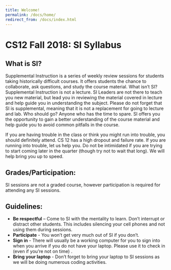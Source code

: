 ```yaml
---
title: Welcome!
permalink: /docs/home/
redirect_from: /docs/index.html
---
```


CS12 Fall 2018: SI Syllabus
================================

What is SI?
-----------
Supplemental Instruction is a series of weekly review sessions for students taking historically difficult courses. It offers students the chance to collaborate, ask questions, and study the course material.
What isn’t SI?
Supplemental Instruction is not a lecture. SI Leaders are not there to teach you new material, but lead you in reviewing the material covered in lecture and help guide you in understanding the subject. Please do not forget that SI is supplemental, meaning that it is not a replacement for going to lecture and lab.
Who should go?
Anyone who has the time to spare. SI offers you the opportunity to gain a better understanding of the course material and help guide you to avoid common pitfalls in the course.

If you are having trouble in the class or think you might run into trouble, you should definitely attend. CS 12 has a high dropout and failure rate. If you are running into trouble, let us help you. Do not be intimidated if you are trying to start coming later in the quarter (though try not to wait that long). We will help bring you up to speed.

Grades/Participation:
-----------
SI sessions are not a graded course, however participation is required for attending any SI sessions. 

Guidelines:
-----------
 * **Be respectful** – Come to SI with the mentality to learn. Don’t interrupt or distract other students. This includes silencing your cell phones and not using them during sessions.
 * **Participate** - You won’t get very much out of SI if you don’t.
 * **Sign in** - There will usually be a working computer for you to sign into when you arrive if you do not have your laptop. Please use it to check in (even if you’re not on time) .
* **Bring your laptop** - Don’t forget to bring your laptop to SI sessions as we will be doing numerous coding activities.